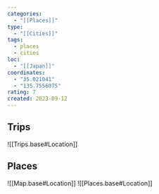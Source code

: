 ```yaml
---
categories:
  - "[[Places]]"
type:
  - "[[Cities]]"
tags:
  - places
  - cities
loc:
  - "[[Japan]]"
coordinates:
  - "35.021041"
  - "135.7556075"
rating: 7
created: 2023-09-12
---
```

## Trips

![[Trips.base#Location]]

## Places

![[Map.base#Location]]
![[Places.base#Location]]